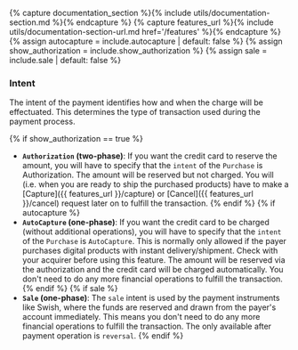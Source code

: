 {% capture documentation_section %}{% include utils/documentation-section.md %}{% endcapture %}
{% capture features_url %}{% include utils/documentation-section-url.md href='/features' %}{% endcapture %}
{% assign autocapture = include.autocapture | default: false %}
{% assign show_authorization = include.show_authorization %}
{% assign sale = include.sale | default: false %}

### Intent

The intent of the payment identifies how and when the charge will be
effectuated. This determines the type of transaction used during the payment
process.

{% if show_authorization == true %}

*   **`Authorization` (two-phase)**: If you want the credit card to reserve the
    amount, you will have to specify that the `intent` of the `Purchase` is
    Authorization. The amount will be reserved but not charged. You will (i.e.
    when you are ready to ship the purchased products) have to make a
    [Capture]({{ features_url }}/capture) or [Cancel]({{ features_url }}/cancel)
    request later on to fulfill the transaction.
{% endif %}
{% if autocapture %}
*   **`AutoCapture` (one-phase)**: If you want the credit card to be charged
    (without additional operations), you will have to specify that the `intent`
    of the `Purchase` is `AutoCapture`. This is normally only allowed if the
    payer purchases digital products with instant delivery/shipment. Check with
    your acquirer before using this feature. The amount will be reserved via the
    authorization and the credit card will be charged automatically. You don't
    need to do any more financial operations to fulfill the transaction.
{% endif %}
{% if sale %}
*   **`Sale` (one-phase)**: The `sale` intent is used by the payment instruments
    like Swish, where the funds are reserved and drawn from the payer's account
    immediately. This means you don't need to do any more financial operations
    to fulfill the transaction. The only available after payment operation is
    `reversal`.
{% endif %}
